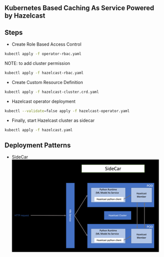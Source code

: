 ## Kubernetes Based Caching As Service Powered by Hazelcast


## Steps

- Create Role Based Access Control
```bash
kubectl apply -f operator-rbac.yaml
```
NOTE: to add cluster permission

```bash
kubectl apply -f hazelcast-rbac.yaml
```

- Create Custom Resource Definition
```bash
kubectl apply -f hazelcast-cluster.crd.yaml
```
- Hazelcast operator deployment
```bash
kubectl --validate=false apply -f hazelcast-operator.yaml
```

- Finally, start Hazelcast cluster as sidecar

```bash
kubectl apply -f hazelcast.yaml
```

## Deployment Patterns

- SideCar
![K8s SideCar](./cas-k8s.png)